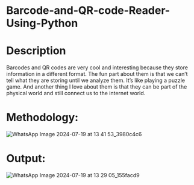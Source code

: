 # Barcode-and-QR-code-Reader-Using-Python
# Description
Barcodes and QR codes are very cool and interesting because they store information in a different format. The fun part about them is that we can’t tell what they are storing until we analyze them. It’s like playing a puzzle game. And another thing I love about them is that they can be part of the physical world and still connect us to the internet world.
# Methodology:
![WhatsApp Image 2024-07-19 at 13 41 53_3980c4c6](https://github.com/user-attachments/assets/7f92205f-a0cb-4b0d-aa33-463ae5ff022a)
# Output:
![WhatsApp Image 2024-07-19 at 13 29 05_155facd9](https://github.com/user-attachments/assets/9cdd76b8-1664-499c-a96b-9c0507ac3714)
